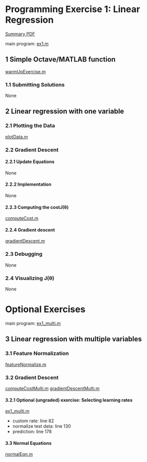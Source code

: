 # Programming Exercise 1: Linear Regression

[Summary PDF](../ex1.pdf)

main program: [ex1.m](ex1.m)

## 1 Simple Octave/MATLAB function

[warmUpExercise.m](warmUpExercise.m)

### 1.1 Submitting Solutions

None

## 2 Linear regression with one variable

### 2.1 Plotting the Data

[plotData.m](plotData.m)

### 2.2 Gradient Descent

#### 2.2.1 Update Equations

None

#### 2.2.2 Implementation

None

#### 2.2.3 Computing the costJ(θ)

[computeCost.m](computeCost.m)

#### 2.2.4 Gradient descent

[gradientDescent.m](gradientDescent.m)

### 2.3 Debugging

None

### 2.4 Visualizing J(θ)

None

# Optional Exercises

main program: [ex1_multi.m](ex1_multi.m)

## 3 Linear regression with multiple variables

### 3.1 Feature Normalization

[featureNormalize.m](featureNormalize.m)

### 3.2 Gradient Descent

[computeCostMulti.m](computeCostMulti.m)
[gradientDescentMulti.m](gradientDescentMulti.m)

#### 3.2.1 Optional (ungraded) exercise: Selecting learning rates

[ex1_multi.m](ex1_multi.m)

- custom rate: line 82
- normalize test data: line 130
- prediction: line 178

#### 3.3 Normal Equations

[normalEqn.m](normalEqn.m)
